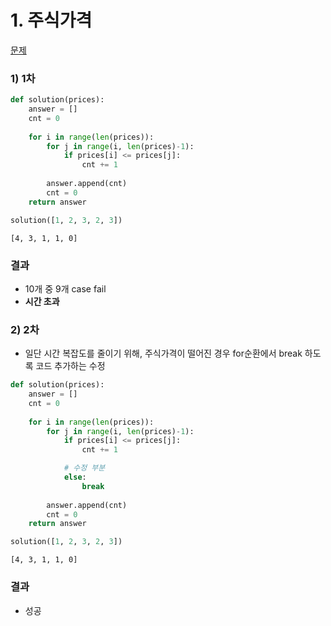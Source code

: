 # 1. 주식가격


[문제](https://programmers.co.kr/learn/courses/30/lessons/42584)

### 1) 1차


```python
def solution(prices):
    answer = []
    cnt = 0
    
    for i in range(len(prices)):
        for j in range(i, len(prices)-1):
            if prices[i] <= prices[j]:
                cnt += 1
                    
        answer.append(cnt)
        cnt = 0
    return answer
```


```python
solution([1, 2, 3, 2, 3])
```




    [4, 3, 1, 1, 0]



### 결과

- 10개 중 9개 case fail
- **시간 초과**

### 2) 2차

- 일단 시간 복잡도를 줄이기 위해, 주식가격이 떨어진 경우 for순환에서 break 하도록 코드 추가하는 수정


```python
def solution(prices):
    answer = []
    cnt = 0
    
    for i in range(len(prices)):
        for j in range(i, len(prices)-1):
            if prices[i] <= prices[j]:
                cnt += 1

            # 수정 부분
            else:
                break
                    
        answer.append(cnt)
        cnt = 0
    return answer
```


```python
solution([1, 2, 3, 2, 3])
```




    [4, 3, 1, 1, 0]



### 결과

- 성공
